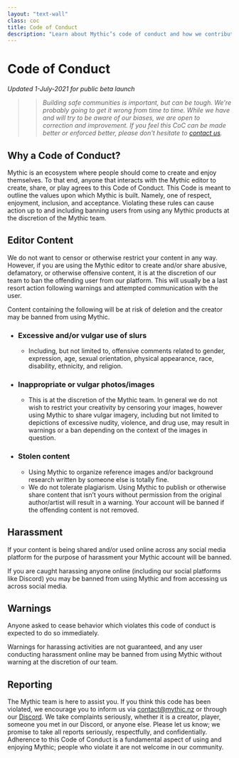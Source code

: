 ```yaml
---
layout: "text-wall"
class: coc
title: Code of Conduct
description: "Learn about Mythic’s code of conduct and how we contribute to building safer communities."
---
```


# Code of Conduct

_Updated 1-July-2021 for public beta launch_

> > _Building safe communities is important, but can be tough. We're probably going to get it wrong from time to time. While we have and will try to be aware of our biases, we are open to correction and improvement. If you feel this CoC can be made better or enforced better, please don't hesitate to [contact us](mailto:contact@mythic.co.nz)._

## Why a Code of Conduct?

Mythic is an ecosystem where people should come to create and enjoy themselves. To that end, anyone that interacts with the Mythic editor to create, share, or play agrees to this Code of Conduct. This Code is meant to outline the values upon which Mythic is built. Namely, one of respect, enjoyment, inclusion, and acceptance. Violating these rules can cause action up to and including banning users from using any Mythic products at the discretion of the Mythic team.

## Editor Content

We do not want to censor or otherwise restrict your content in any way. However, if you are using the Mythic editor to create and/or share abusive, defamatory, or otherwise offensive content, it is at the discretion of our team to ban the offending user from our platform. This will usually be a last resort action following warnings and attempted communication with the user.

Content containing the following will be at risk of deletion and the creator may be banned from using Mythic.

- ### Excessive and/or vulgar use of slurs
  - Including, but not limited to, offensive comments related to gender, expression, age, sexual orientation, physical appearance, race, disability, ethnicity, and religion.
- ### Inappropriate or vulgar photos/images
  - This is at the discretion of the Mythic team. In general we do not wish to restrict your creativity by censoring your images, however using Mythic to share vulgar imagery, including but not limited to depictions of excessive nudity, violence, and drug use, may result in warnings or a ban depending on the context of the images in question.
- ### Stolen content
  - Using Mythic to organize reference images and/or background research written by someone else is totally fine.
  - We do not tolerate plagiarism. Using Mythic to publish or otherwise share content that isn’t yours without permission from the original author/artist will result in a warning. Your account will be banned if the offending content is not removed.

## Harassment

If your content is being shared and/or used online across any social media platform for the purpose of harassment your Mythic account will be banned.

If you are caught harassing anyone online (including our social platforms like Discord) you may be banned from using Mythic and from accessing us across social media.

## Warnings

Anyone asked to cease behavior which violates this code of conduct is expected to do so immediately.

Warnings for harassing activities are not guaranteed, and any user conducting harassment online may be banned from using Mythic without warning at the discretion of our team.

## Reporting

The Mythic team is here to assist you. If you think this code has been violated, we encourage you to inform us via [contact@mythic.nz](mailto:contact@mythic.nz) or through our [Discord](https://discord.gg/ZPKte2y "Mythic's Discord server"). We take complaints seriously, whether it is a creator, player, someone you met in our Discord, or anyone else. Please let us know; we promise to take all reports seriously, respectfully, and confidentially. Adherence to this Code of Conduct is a fundamental aspect of using and enjoying Mythic; people who violate it are not welcome in our community.
